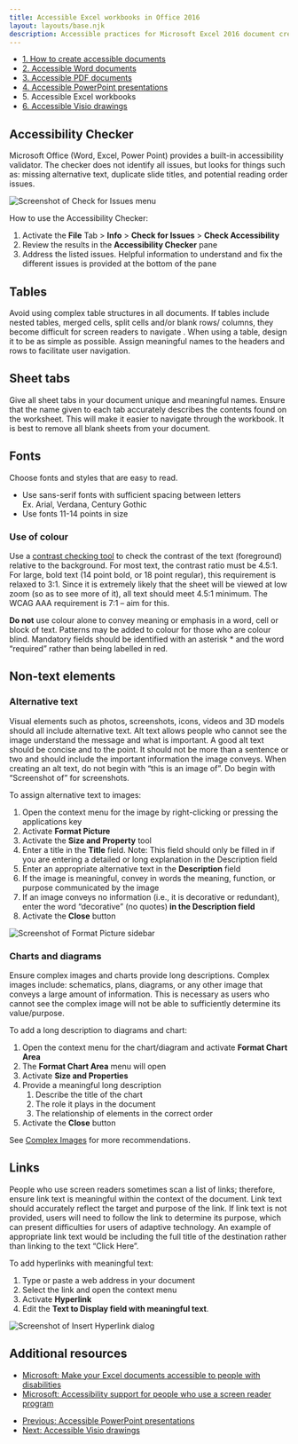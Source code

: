 ```yaml
---
title: Accessible Excel workbooks in Office 2016
layout: layouts/base.njk
description: Accessible practices for Microsoft Excel 2016 document creation.
---
```

<div class="row mrgn-tp-lg">
	<ul class="toc lst-spcd col-md-12">
		<li class="col-md-4 col-sm-6"><a class="list-group-item" href="../">1. How to create accessible documents</a></li>
		<li class="col-md-4 col-sm-6"><a class="list-group-item" href="../accessible-word-documents">2. Accessible Word documents</a></li>
		<li class="col-md-4 col-sm-6 clr-lft-sm"><a class="list-group-item" href="../accessible-pdf-documents">3. Accessible PDF documents</a></li>
		<li class="col-md-4 col-sm-6 clr-lft-md clr-lft-lg"><a class="list-group-item" href="../accessible-powerpoint-documents">4. Accessible PowerPoint presentations</a></li>
		<li class="col-md-4 col-sm-6 clr-lft-sm"><a class="list-group-item active">5. Accessible Excel workbooks</a></li>
		<li class="col-md-4 col-sm-6"><a class="list-group-item" href="../accessible-visio-diagrams">6. Accessible Visio drawings</a></li>
	</ul>
</div>

<h2>Accessibility Checker</h2>

<p>Microsoft Office (Word, Excel, Power Point) provides a built-in
	accessibility validator. The checker does not identify all issues, but looks
	for things such as: missing alternative text, duplicate slide titles, and
	potential reading order issues.</p>

<div class="row">
	<div class="col-md-7">
		<img class="img-responsive" src="{{ rootPath }}img/en/office2016/excel-01.jpg" alt="Screenshot of Check for Issues menu">
	</div>
</div>

<p>How to use the Accessibility Checker:</p>

<ol>
	<li>Activate the <strong>File</strong> Tab &gt; <strong>Info</strong> &gt; <strong>Check for Issues</strong> &gt; <strong>Check Accessibility</strong></li>
	<li>Review the results in the <strong>Accessibility Checker</strong> pane</li>
	<li>Address the listed issues. Helpful information to understand and fix the
		different issues is provided at the bottom of the pane</li>
</ol>

<h2>Tables</h2>

<p>Avoid using complex table structures in all documents. If tables include nested tables, merged cells, split cells and/or blank rows/
	columns, they become difficult for screen readers to navigate . When using a table, design it to be as simple as possible. Assign meaningful names to the
	headers and rows to facilitate user navigation.</p>

<h2>Sheet tabs</h2>

<p>Give all sheet tabs in your document unique and meaningful names. Ensure that the name given to each tab accurately describes the contents found on the worksheet. This will make it easier to navigate through the workbook. It is best to remove all blank sheets from your document.</p>

<h2>Fonts</h2>

<p>Choose fonts and styles that are easy to read. </p>

<ul>
	<li>
		Use sans-serif fonts with sufficient spacing between letters<br>
		Ex. Arial, Verdana, Century Gothic</li>
	<li>Use fonts 11-14 points in size </li>
</ul>

<h3>Use of colour</h3>

<p>Use a <a href="https://webaim.org/resources/contrastchecker/">contrast checking tool</a> to check the contrast of the text (foreground) relative to the background. For
	most text, the contrast ratio must be 4.5:1. For large, bold text (14 point bold, or 18 point regular), this requirement is relaxed to 3:1. Since it is
	extremely likely that the sheet will be viewed at low zoom (so as to see more of it), all text should meet 4.5:1 minimum. The WCAG AAA requirement is 7:1 –
	aim for this.</p>

<p><strong>Do not</strong> use colour alone to convey meaning or emphasis in a word, cell or block of text. Patterns may be added to colour for those who are colour blind. Mandatory fields should be identified with an asterisk * and the word “required” rather than being labelled in red.</p>

<h2>Non-text elements</h2>

<h3>Alternative text</h3>

<p>Visual elements such as photos, screenshots, icons, videos and 3D models should all include alternative text. Alt text allows people who cannot
	see the image understand the message and what is important. A good alt text should be concise and to the point. It should not be more than a sentence or
	two and should include the important information the image conveys. When creating an alt text, do not begin with “this is an image of”. Do begin with
	“Screenshot of” for screenshots.</p>

<p>To assign alternative text to images:</p>
<ol>
	<li>Open the context menu for the image by right-clicking or pressing the applications key</li>
	<li>Activate <strong>Format Picture</strong></li>
	<li>Activate the <strong>Size and Property</strong> tool</li>
	<li>Enter a title in the <strong>Title</strong> field. Note: This field should only be filled in if you are entering a detailed or long explanation in the Description field</li>
	<li>Enter an appropriate alternative text in the <strong>Description</strong> field</li>
	<li>If the image is meaningful, convey in words the meaning, function, or purpose communicated by the image </li>
	<li>If an image conveys no information (i.e., it is decorative or redundant), enter the word “decorative” (no quotes)<strong> </strong><strong>in the</strong><strong> Description </strong><strong>field</strong></li>
	<li>Activate the <strong>Close</strong> button</li>
</ol>

<div class="row">
	<div class="col-md-7">
		<img class="img-responsive" src="{{ rootPath }}img/en/office2016/excel-02.jpg" alt="Screenshot of Format Picture sidebar" />
	</div>
</div>

<h3>Charts and diagrams</h3>

<p>Ensure complex images and charts provide long descriptions. Complex images include: schematics, plans, diagrams, or any other image that conveys a
	large amount of information. This is necessary as users who cannot see the complex image will not be able to sufficiently determine its value/purpose.</p>

<p>To add a long description to diagrams and chart:</p>

<ol>
	<li>Open the context menu for the chart/diagram and activate <strong>Format Chart Area</strong></li>
	<li>The <strong>Format Chart Area</strong> menu will open</li>
	<li>Activate <strong>Size and Properties</strong></li>
	<li>Provide a meaningful long description
		<ol>
			<li>Describe the title of the chart</li>
			<li> The role it plays in the document</li>
			<li>The relationship of elements in the correct order</li>
		</ol>
	</li>
	<li>Activate the <strong>Close</strong> button</li>
</ol>

<p>See <a href="https://www.w3.org/WAI/tutorials/images/complex/" rel="external">Complex Images</a> for more recommendations.</p>

<h2>Links</h2>

<p>People who use screen readers sometimes scan a list of links; therefore, ensure link text is meaningful within the context of the document.
	Link text should accurately reflect the target and purpose of the link. If link text is not provided, users will need to follow the link to determine its
	purpose, which can present difficulties for users of adaptive technology. An example of appropriate link text would be including the full title of the destination
	rather than linking to the text “Click Here”.</p>

<p>To add hyperlinks with meaningful text:</p>

<ol>
	<li>Type or paste a web address in your document</li>
	<li>Select the link and open the context menu</li>
	<li>Activate <strong>Hyperlink</strong></li>
	<li>Edit the <strong>Text to Display field with meaningful text</strong>.</li>
</ol>

<div class="row">
	<div class="col-md-7">
		<img class="img-responsive" src="{{ rootPath }}img/en/office2016/excel-03.jpg" alt="Screenshot of Insert Hyperlink dialog" />
	</div>
</div>

<h2>Additional resources</h2>
<ul>
	<li><a href="https://support.office.com/en-us/article/make-your-excel-documents-accessible-to-people-with-disabilities-6cc05fc5-1314-48b5-8eb3-683e49b3e593" rel="external">Microsoft: Make your Excel documents accessible to people with disabilities</a></li>
	<li><a href="https://support.office.com/en-us/article/accessibility-support-for-excel-0976b140-7033-4e2d-8887-187280701bf8" rel="external">Microsoft: Accessibility support for people who use a screen reader program</a></li>
</ul>

<ul class="pager mrgn-tp-xl">
	<li class="previous"><a href="../accessible-powerpoint-documents" rel="prev">Previous: Accessible PowerPoint presentations</a></li>
	<li class="next"><a href="../accessible-visio-diagrams" rel="next">Next: Accessible Visio drawings</a></li>
</ul>
